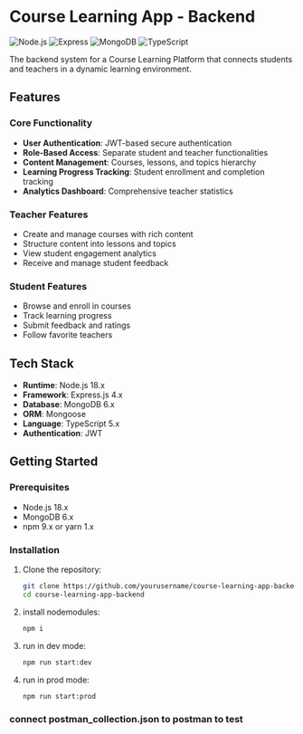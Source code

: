 # Course Learning App - Backend

![Node.js](https://img.shields.io/badge/Node.js-18.x-green)
![Express](https://img.shields.io/badge/Express-4.x-lightgrey)
![MongoDB](https://img.shields.io/badge/MongoDB-6.x-green)
![TypeScript](https://img.shields.io/badge/TypeScript-5.x-blue)

The backend system for a Course Learning Platform that connects students and teachers in a dynamic learning environment.

## Features

### Core Functionality
- **User Authentication**: JWT-based secure authentication
- **Role-Based Access**: Separate student and teacher functionalities
- **Content Management**: Courses, lessons, and topics hierarchy
- **Learning Progress Tracking**: Student enrollment and completion tracking
- **Analytics Dashboard**: Comprehensive teacher statistics

### Teacher Features
- Create and manage courses with rich content
- Structure content into lessons and topics
- View student engagement analytics
- Receive and manage student feedback

### Student Features
- Browse and enroll in courses
- Track learning progress
- Submit feedback and ratings
- Follow favorite teachers

## Tech Stack

- **Runtime**: Node.js 18.x
- **Framework**: Express.js 4.x
- **Database**: MongoDB 6.x
- **ORM**: Mongoose
- **Language**: TypeScript 5.x
- **Authentication**: JWT

## Getting Started

### Prerequisites

- Node.js 18.x
- MongoDB 6.x
- npm 9.x or yarn 1.x

### Installation

1. Clone the repository:
   ```bash
   git clone https://github.com/yourusername/course-learning-app-backend.git
   cd course-learning-app-backend

2. install nodemodules:
    ```bash
    npm i

3. run in dev mode:
    ```bash
    npm run start:dev

4. run in prod mode:
    ```bash
    npm run start:prod


### connect postman_collection.json to postman to test